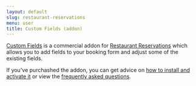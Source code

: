 ```yaml
---
layout: default
slug: restaurant-reservations
menu: user
title: Custom Fields (addon)
---
```

[Custom Fields](https://www.fivestarplugins.com/plugins/five-star-restaurant-reservations/custom-fields/) is a commercial addon for [Restaurant Reservations](https://www.fivestarplugins.com/plugins/five-star-restaurant-reservations/) which allows you to add fields to your booking form and adjust some of the existing fields.

If you've purchashed the addon, you can get advice on [how to install and activate it](install) or view the [frequently asked questions](faq).
